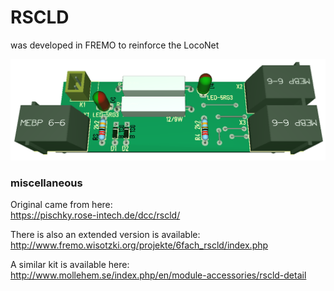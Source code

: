 # RSCLD

was developed in FREMO to reinforce the LocoNet<br> 

![PCB from RSCLD](/pics/RSCLD.png)<br>

### miscellaneous
Original came from here:<br>
https://pischky.rose-intech.de/dcc/rscld/<br>

There is also an extended version is available:<br>
http://www.fremo.wisotzki.org/projekte/6fach_rscld/index.php

A similar kit is available here:<br>
http://www.mollehem.se/index.php/en/module-accessories/rscld-detail

